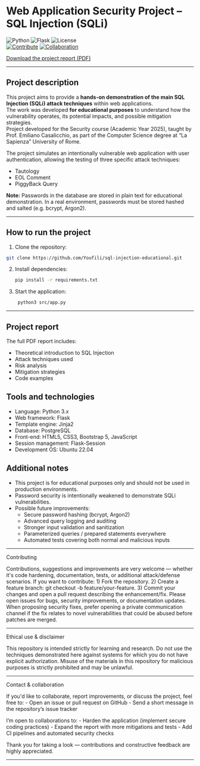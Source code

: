 # Web Application Security Project – SQL Injection (SQLi)

![Python](https://img.shields.io/badge/Python-3.10-blue) 
![Flask](https://img.shields.io/badge/Flask-2.2-orange) 
![License](https://img.shields.io/badge/License-GNU%20GPL%20v3.0-green)  
[![Contribute](https://img.shields.io/badge/Contribute-Welcome-brightgreen)](https://github.com/Youfili/sql-injection-educational/pulls) 
[![Collaboration](https://img.shields.io/badge/Collaboration-Open-blue)](https://github.com/Youfili/sql-injection-educational/issues)

[Download the project report (PDF)](docs/Sicurezza_Project.pdf)

---

## Project description
This project aims to provide a **hands-on demonstration of the main SQL Injection (SQLi) attack techniques** within web applications.  
The work was developed **for educational purposes** to understand how the vulnerability operates, its potential impacts, and possible mitigation strategies.  
Project developed for the Security course (Academic Year 2025), taught by Prof. Emiliano Casalicchio, as part of the Computer Science degree at “La Sapienza” University of Rome.

The project simulates an intentionally vulnerable web application with user authentication, allowing the testing of three specific attack techniques:
- Tautology
- EOL Comment
- PiggyBack Query

**Note:** Passwords in the database are stored in plain text for educational demonstration. In a real environment, passwords must be stored hashed and salted (e.g. bcrypt, Argon2).

---

## How to run the project

1. Clone the repository:
```bash
git clone https://github.com/Youfili/sql-injection-educational.git
```
2. Install dependencies:
    ```bash
    pip install -r requirements.txt
    ```
   
3. Start the application:
   ```bash
    python3 src/app.py
   ```

---

## Project report
The full PDF report includes:
- Theoretical introduction to SQL Injection
- Attack techniques used
- Risk analysis
- Mitigation strategies
- Code examples

## Tools and technologies
- Language: Python 3.x
- Web framework: Flask
- Template engine: Jinja2
- Database: PostgreSQL
- Front-end: HTML5, CSS3, Bootstrap 5, JavaScript
- Session management: Flask-Session
- Development OS: Ubuntu 22.04

## Additional notes
- This project is for educational purposes only and should not be used in production environments.
- Password security is intentionally weakened to demonstrate SQLi vulnerabilities.
- Possible future improvements:
  - Secure password hashing (bcrypt, Argon2)
  - Advanced query logging and auditing
  - Stronger input validation and sanitization
  - Parameterized queries / prepared statements everywhere
  - Automated tests covering both normal and malicious inputs
    
---

Contributing

Contributions, suggestions and improvements are very welcome — whether it's code hardening, documentation, tests, or additional attack/defense scenarios. If you want to contribute:
    1) Fork the repository.
    2) Create a feature branch: git checkout -b feature/your-feature.
    3) Commit your changes and open a pull request describing the enhancement/fix.
Please open issues for bugs, security improvements, or documentation updates. When proposing security fixes, prefer opening a private communication channel if the fix relates to novel vulnerabilities that could be abused before patches are merged.

---

Ethical use & disclaimer

This repository is intended strictly for learning and research. Do not use the techniques demonstrated here against systems for which you do not have explicit authorization. Misuse of the materials in this repository for malicious purposes is strictly prohibited and may be unlawful.

---

Contact & collaboration

If you'd like to collaborate, report improvements, or discuss the project, feel free to:
    - Open an issue or pull request on GitHub
    - Send a short message in the repository’s issue tracker

I’m open to collaborations to:
    - Harden the application (implement secure coding practices)
    - Expand the report with more mitigations and tests
    - Add CI pipelines and automated security checks

Thank you for taking a look — contributions and constructive feedback are highly appreciated.

---
